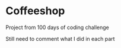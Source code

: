 # Coffeeshop
Project from 100 days of coding challenge 

Still need to comment what I did in each part 
